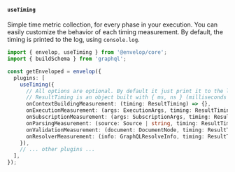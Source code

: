 #### `useTiming`

Simple time metric collection, for every phase in your execution. You can easily customize the behavior of each timing measurement. By default, the timing is printed to the log, using `console.log`.

```ts
import { envelop, useTiming } from '@envelop/core';
import { buildSchema } from 'graphql';

const getEnveloped = envelop({
  plugins: [
    useTiming({
      // All options are optional. By default it just print it to the log.
      // ResultTiming is an object built with { ms, ns } (milliseconds and nanoseconds)
      onContextBuildingMeasurement: (timing: ResultTiming) => {},
      onExecutionMeasurement: (args: ExecutionArgs, timing: ResultTiming) => {},
      onSubscriptionMeasurement: (args: SubscriptionArgs, timing: ResultTiming) => {},
      onParsingMeasurement: (source: Source | string, timing: ResultTiming) => {},
      onValidationMeasurement: (document: DocumentNode, timing: ResultTiming) => {},
      onResolverMeasurement: (info: GraphQLResolveInfo, timing: ResultTiming) => {},
    }),
    // ... other plugins ...
  ],
});
```
